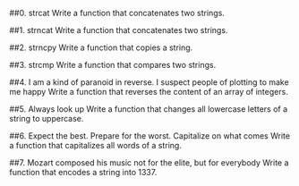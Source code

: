 ##0. strcat
Write a function that concatenates two strings.

##1. strncat
Write a function that concatenates two strings.

##2. strncpy
Write a function that copies a string.

##3. strcmp
Write a function that compares two strings.

##4. I am a kind of paranoid in reverse. I suspect people of plotting to make me happy
Write a function that reverses the content of an array of integers.

##5. Always look up
Write a function that changes all lowercase letters of a string to uppercase.

##6. Expect the best. Prepare for the worst. Capitalize on what comes
Write a function that capitalizes all words of a string.

##7. Mozart composed his music not for the elite, but for everybody
Write a function that encodes a string into 1337.

